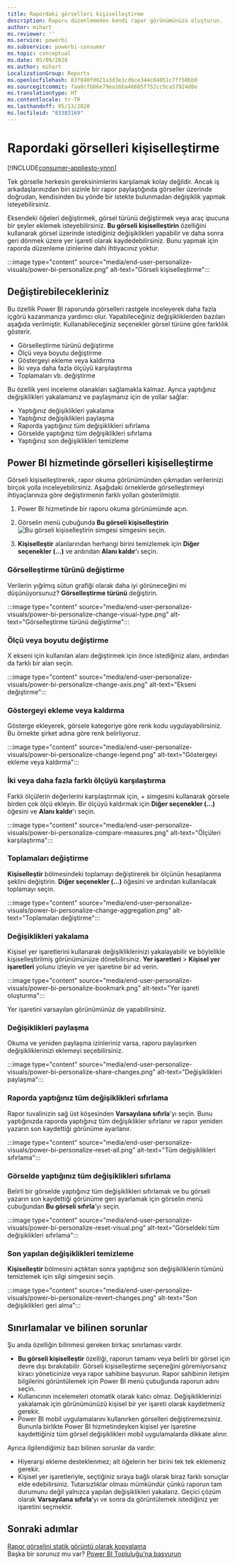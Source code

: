 ```yaml
---
title: Rapordaki görselleri kişiselleştirme
description: Raporu düzenlemeden kendi rapor görünümünüzü oluşturun.
author: mihart
ms.reviewer: ''
ms.service: powerbi
ms.subservice: powerbi-consumer
ms.topic: conceptual
ms.date: 05/09/2020
ms.author: mihart
LocalizationGroup: Reports
ms.openlocfilehash: 83f040fd021a3d3e1cd6ce344c84051c7ff58bb0
ms.sourcegitcommit: faa8cfb66e79ea16ba46605f752cc9ca57924d0e
ms.translationtype: HT
ms.contentlocale: tr-TR
ms.lasthandoff: 05/13/2020
ms.locfileid: "83383169"
---
```

# <a name="personalize-visuals-in-a-report"></a>Rapordaki görselleri kişiselleştirme

[!INCLUDE[consumer-appliesto-ynnn](../includes/consumer-appliesto-ynnn.md)]

Tek görselle herkesin gereksinimlerini karşılamak kolay değildir. Ancak iş arkadaşlarınızdan biri sizinle bir rapor paylaştığında görseller üzerinde doğrudan, kendisinden bu yönde bir istekte bulunmadan değişiklik yapmak isteyebilirsiniz. 

Eksendeki öğeleri değiştirmek, görsel türünü değiştirmek veya araç ipucuna bir şeyler eklemek isteyebilirsiniz. **Bu görseli kişiselleştirin** özelliğini kullanarak görsel üzerinde istediğiniz değişiklikleri yapabilir ve daha sonra geri dönmek üzere yer işareti olarak kaydedebilirsiniz. Bunu yapmak için raporda düzenleme izinlerine dahi ihtiyacınız yoktur.

:::image type="content" source="media/end-user-personalize-visuals/power-bi-personalize.png" alt-text="Görseli kişiselleştirme":::
 
## <a name="what-you-can-change"></a>Değiştirebilecekleriniz

Bu özellik Power BI raporunda görselleri rastgele inceleyerek daha fazla içgörü kazanmanıza yardımcı olur. Yapabileceğiniz değişikliklerden bazıları aşağıda verilmiştir. Kullanabileceğiniz seçenekler görsel türüne göre farklılık gösterir. 

- Görselleştirme türünü değiştirme
- Ölçü veya boyutu değiştirme
- Göstergeyi ekleme veya kaldırma
- İki veya daha fazla ölçüyü karşılaştırma
- Toplamaları vb. değiştirme

Bu özellik yeni inceleme olanakları sağlamakla kalmaz. Ayrıca yaptığınız değişiklikleri yakalamanız ve paylaşmanız için de yollar sağlar:

- Yaptığınız değişiklikleri yakalama
- Yaptığınız değişiklikleri paylaşma
- Raporda yaptığınız tüm değişiklikleri sıfırlama
- Görselde yaptığınız tüm değişiklikleri sıfırlama
- Yaptığınız son değişiklikleri temizleme


## <a name="personalize-visuals-in-the-power-bi-service"></a>Power BI hizmetinde görselleri kişiselleştirme

Görseli kişiselleştirerek, rapor okuma görünümünden çıkmadan verilerinizi birçok yolla inceleyebilirsiniz. Aşağıdaki örneklerde görselleştirmeyi ihtiyaçlarınıza göre değiştirmenin farklı yolları gösterilmiştir. 

1. Power BI hizmetinde bir raporu okuma görünümünde açın.

2. Görselin menü çubuğunda **Bu görseli kişiselleştirin** ![Bu görseli kişiselleştirin simgesi](media/end-user-personalize-visuals/power-bi-personalize-visual-icon.png) simgesini seçin. 

3. **Kişiselleştir** alanlarından herhangi birini temizlemek için **Diğer seçenekler (...)** ve ardından **Alanı kaldır**'ı seçin.

### <a name="change-the-visualization-type"></a>Görselleştirme türünü değiştirme

Verilerin yığılmış sütun grafiği olarak daha iyi görüneceğini mi düşünüyorsunuz? **Görselleştirme türünü** değiştirin.

:::image type="content" source="media/end-user-personalize-visuals/power-bi-personalize-change-visual-type.png" alt-text="Görselleştirme türünü değiştirme":::
 
### <a name="swap-out-a-measure-or-dimension"></a>Ölçü veya boyutu değiştirme
X ekseni için kullanılan alanı değiştirmek için önce istediğiniz alanı, ardından da farklı bir alan seçin.

:::image type="content" source="media/end-user-personalize-visuals/power-bi-personalize-change-axis.png" alt-text="Ekseni değiştirme":::
 
### <a name="add-or-remove-a-legend"></a>Göstergeyi ekleme veya kaldırma
Gösterge ekleyerek, görsele kategoriye göre renk kodu uygulayabilirsiniz. Bu örnekte şirket adına göre renk belirliyoruz. 

:::image type="content" source="media/end-user-personalize-visuals/power-bi-personalize-change-legend.png" alt-text="Göstergeyi ekleme veya kaldırma":::

### <a name="compare-two-or-more-different-measures"></a>İki veya daha fazla farklı ölçüyü karşılaştırma
Farklı ölçülerin değerlerini karşılaştırmak için, + simgesini kullanarak görsele birden çok ölçü ekleyin. Bir ölçüyü kaldırmak için **Diğer seçenekler (...)** öğesini ve **Alanı kaldır**'ı seçin.

:::image type="content" source="media/end-user-personalize-visuals/power-bi-personalize-compare-measures.png" alt-text="Ölçüleri karşılaştırma":::

### <a name="change-aggregations"></a>Toplamaları değiştirme
**Kişiselleştir** bölmesindeki toplamayı değiştirerek bir ölçünün hesaplanma şeklini değiştirin. **Diğer seçenekler (...)** öğesini ve ardından kullanılacak toplamayı seçin.

:::image type="content" source="media/end-user-personalize-visuals/power-bi-personalize-change-aggregation.png" alt-text="Toplamaları değiştirme":::

### <a name="capture-changes"></a>Değişiklikleri yakalama 
Kişisel yer işaretlerini kullanarak değişikliklerinizi yakalayabilir ve böylelikle kişiselleştirilmiş görünümünüze dönebilirsiniz. **Yer işaretleri** > **Kişisel yer işaretleri** yolunu izleyin ve yer işaretine bir ad verin. 

:::image type="content" source="media/end-user-personalize-visuals/power-bi-personalize-bookmark.png" alt-text="Yer işareti oluşturma":::
 
Yer işaretini varsayılan görünümünüz de yapabilirsiniz.

### <a name="share-changes"></a>Değişiklikleri paylaşma 
Okuma ve yeniden paylaşma izinleriniz varsa, raporu paylaşırken değişikliklerinizi eklemeyi seçebilirsiniz.

:::image type="content" source="media/end-user-personalize-visuals/power-bi-personalize-share-changes.png" alt-text="Değişiklikleri paylaşma":::
 
### <a name="reset-all-your-changes-to-a-report"></a>Raporda yaptığınız tüm değişiklikleri sıfırlama

Rapor tuvalinizin sağ üst köşesinden **Varsayılana sıfırla**'yı seçin. Bunu yaptığınızda raporda yaptığınız tüm değişiklikler sıfırlanır ve rapor yeniden yazarın son kaydettiği görünüme ayarlanır.

:::image type="content" source="media/end-user-personalize-visuals/power-bi-personalize-reset-all.png" alt-text="Tüm değişiklikleri sıfırlama":::
 
### <a name="reset-all-your-changes-to-a-visual"></a>Görselde yaptığınız tüm değişiklikleri sıfırlama

Belirli bir görselde yaptığınız tüm değişiklikleri sıfırlamak ve bu görseli yazarın son kaydettiği görünüme geri ayarlamak için görselin menü çubuğundan **Bu görseli sıfırla**’yı seçin.

:::image type="content" source="media/end-user-personalize-visuals/power-bi-personalize-reset-visual.png" alt-text="Görseldeki tüm değişiklikleri sıfırlama":::
 
### <a name="clear-recent-changes"></a>Son yapılan değişiklikleri temizleme

**Kişiselleştir** bölmesini açtıktan sonra yaptığınız son değişikliklerin tümünü temizlemek için silgi simgesini seçin.  

:::image type="content" source="media/end-user-personalize-visuals/power-bi-personalize-revert-changes.png" alt-text="Son değişiklikleri geri alma":::

## <a name="limitations-and-known-issues"></a>Sınırlamalar ve bilinen sorunlar

Şu anda özelliğin bilinmesi gereken birkaç sınırlaması vardır.

- **Bu görseli kişiselleştir** özelliği, raporun tamamı veya belirli bir görsel için devre dışı bırakılabilir. Görseli kişiselleştirme seçeneğini göremiyorsanız kiracı yöneticinize veya rapor sahibine başvurun. Rapor sahibinin iletişim bilgilerini görüntülemek için Power BI menü çubuğunda raporun adını seçin.
- Kullanıcının incelemeleri otomatik olarak kalıcı olmaz. Değişikliklerinizi yakalamak için görünümünüzü kişisel bir yer işareti olarak kaydetmeniz gerekir.
- Power BI mobil uygulamalarını kullanırken görselleri değiştiremezsiniz. Bununla birlikte Power BI hizmetindeyken kişisel yer işaretine kaydettiğiniz tüm görsel değişiklikleri mobil uygulamalarda dikkate alınır.

Ayrıca ilgilendiğimiz bazı bilinen sorunlar da vardır:

- Hiyerarşi ekleme desteklenmez; alt öğelerin her birini tek tek eklemeniz gerekir.
- Kişisel yer işaretleriyle, seçtiğiniz sıraya bağlı olarak biraz farklı sonuçlar elde edebilirsiniz. Tutarsızlıklar olması mümkündür çünkü raporun tam durumunu değil yalnızca yapılan değişiklikleri yakalarız. Geçici çözüm olarak **Varsayılana sıfırla**’yı ve sonra da görüntülemek istediğiniz yer işaretini seçmektir. 

## <a name="next-steps"></a>Sonraki adımlar
[Rapor görselini statik görüntü olarak kopyalama](../visuals/power-bi-visualization-copy-paste.md)    
Başka bir sorunuz mu var? [Power BI Topluluğu'na başvurun](https://community.powerbi.com/)

